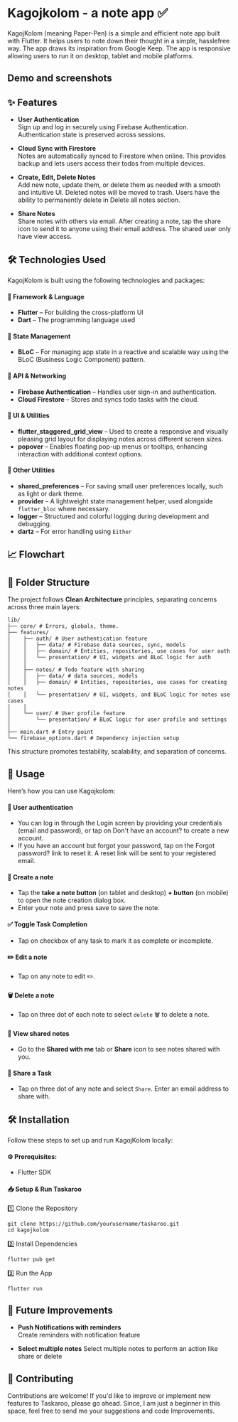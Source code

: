 # Kagojkolom - a note app ✅

KagojKolom (meaning Paper-Pen) is a simple and efficient note app built with Flutter. It helps users to note down their thought in a simple, hasslefree way. The app draws its inspiration from Google Keep. The app is responsive allowing users to run it on desktop, tablet and mobile platforms. 

## Demo and screenshots

## ✨ Features

- **User Authentication**  
  Sign up and log in securely using Firebase Authentication. Authentication state is preserved across sessions.

- **Cloud Sync with Firestore**  
  Notes are automatically synced to Firestore when online. This provides backup and lets users access their todos from multiple devices.

- **Create, Edit, Delete Notes**  
  Add new note, update them, or delete them as needed with a smooth and intuitive UI. Deleted notes will be moved to trash. Users have the ability to permanently delete in Delete all notes section.

- **Share Notes**  
  Share notes with others via email. After creating a note, tap the share icon to send it to anyone using their email address. The shared user only have view access.

## 🛠 Technologies Used  

KagojKolom is built using the following technologies and packages:

#### **📌 Framework & Language**  
- **Flutter** – For building the cross-platform UI  
- **Dart** – The programming language used  

#### **📌 State Management**  
- **BLoC** – For managing app state in a reactive and scalable way using the BLoC (Business Logic Component) pattern.  

#### **📌 API & Networking**  
- **Firebase Authentication** – Handles user sign-in and authentication.  
- **Cloud Firestore** – Stores and syncs todo tasks with the cloud.  

#### **📌 UI & Utilities**  
- **flutter_staggered_grid_view** – Used to create a responsive and visually pleasing grid layout for displaying notes across different screen sizes.  
- **popover** – Enables floating pop-up menus or tooltips, enhancing interaction with additional context options.  


#### **📌 Other Utilities**  
- **shared_preferences** – For saving small user preferences locally, such as light or dark theme. 
- **provider** – A lightweight state management helper, used alongside `flutter_bloc` where necessary.  
- **logger** – Structured and colorful logging during development and debugging.
- **dartz** – For error handling using `Either`

## 📈 Flowchart

## 📁 Folder Structure

The project follows **Clean Architecture** principles, separating concerns across three main layers:
```
lib/
├── core/ # Errors, globals, theme.
├── features/
│    ├── auth/ # User authentication feature
│    │   ├── data/ # Firebase data sources, sync, models
│    │   ├── domain/ # Entities, repositories, use cases for user auth
│    │   └── presentation/ # UI, widgets and BLoC logic for auth
│    │
│    ├── notes/ # Todo feature with sharing
│    │   ├── data/ # data sources, models
│    │   ├── domain/ # Entities, repositories, use cases for creating notes
│    │   └── presentation/ # UI, widgets, and BLoC logic for notes use cases
│    │
│    └── user/ # User profile feature
│        └── presentation/ # BLoC logic for user profile and settings
│
├── main.dart # Entry point
└── firebase_options.dart # Dependency injection setup

```

This structure promotes testability, scalability, and separation of concerns.

## 📌 Usage

Here’s how you can use Kagojkolom:

#### 👤 User authentication
- You can log in through the Login screen by providing your credentials (email and password), or tap on Don't have an account? to create a new account.
- If you have an account but forgot your password, tap on the Forgot password? link to reset it. A reset link will be sent to your registered email.

#### 📝 Create a note
- Tap the **take a note button** (on tablet and desktop) **+ button** (on mobile) to open the note creation dialog box.
- Enter your note and press save to save the note.

#### ✅ Toggle Task Completion
- Tap on checkbox of any task to mark it as complete or incomplete.

#### ✏️ Edit a note
- Tap on any note to edit ✏️.

#### 🗑️ Delete a note
- Tap on three dot of each note to select `delete` 🗑️ to delete a note.

#### 👥 View shared notes
- Go to the **Shared with me** tab or **Share** icon to see notes shared with you.

#### 🔗 Share a Task
- Tap on three dot of any note and select `Share`. Enter an email address to share with.


## 🛠 Installation
Follow these steps to set up and run KagojKolom locally:

#### ⚙️ Prerequisites:  
- Flutter SDK

#### 📥 Setup & Run Taskaroo

1️⃣ Clone the Repository
```
git clone https://github.com/yourusername/taskaroo.git
cd kagojkolom
```
2️⃣ Install Dependencies
```
flutter pub get
```
3️⃣ Run the App
```
flutter run
```

## 🚀 Future Improvements

- **Push Notifications with reminders**  
  Create reminders with notification feature

- **Select multiple notes**
  Select multiple notes to perform an action like share or delete


## 🤝 Contributing
Contributions are welcome! If you'd like to improve or implement new features to Taskaroo, please go ahead. Since, I am just a beginner in this space, feel free to send me your suggestions and code Improvements.
